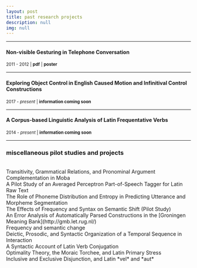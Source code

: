 ```yaml
---
layout: post
title: past research projects
description: null
img: null
---
```


***
<sub></sub>
<h4>Non-visible Gesturing in Telephone Conversation</h4>
<sup>2011 - 2012 | <b>pdf</b> | <b>poster</b></sup>

***
<sub></sub>
<h4>Exploring Object Control in English Caused Motion and Infinitival Control Constructions</h4>
<sup>2017 - <i>present</i> | <b>information coming soon</b></sup>

***
<sub></sub>
<h4>A Corpus-based Linguistic Analysis of Latin Frequentative Verbs</h4>
<sup>2014 - <i>present</i> | <b>information coming soon</b></sup>

***
<sub></sub>
<h3>miscellaneous pilot studies and projects</h3>
<br>
Transitivity, Grammatical Relations, and Pronominal Argument Complementation in Moba  
<br>
A Pilot Study of an Averaged Perceptron Part-of-Speech Tagger for Latin Raw Text  
<br>
The Role of Phoneme Distribution and Entropy in Predicting Utterance and Morpheme Segmentation  
<br>
The Effects of Frequency and Syntax on Semantic Shift (Pilot Study)  
<br>
An Error Analysis of Automatically Parsed Constructions in the [Groningen Meaning Bank](http://gmb.let.rug.nl/)  
<br>
Frequency and semantic change  
<br>
Deictic, Prosodic, and Syntactic Organization of a Temporal Sequence in Interaction  
<br>
A Syntactic Account of Latin Verb Conjugation  
<br>
Optimality Theory, the Moraic Torchee, and Latin Primary Stress  
<br>
Inclusive and Exclusive Disjunction, and Latin *vel* and *aut*
